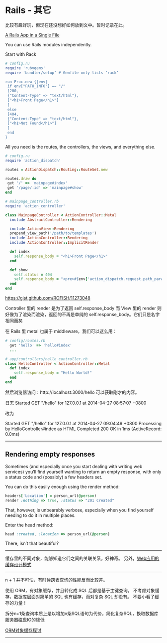 # Rails - 其它


比较有趣好玩，但现在还没想好如何放到文中。暂时记录在此。

[A Rails App in a Single File ](http://rofish.net/rails_single_file.pdf)

You can use Rails modules independently.

Start with Rack

```ruby
# config.ru
require 'rubygems'
require 'bundler/setup’ # Gemfile only lists ‘rack’

run Proc.new {|env|
 if env["PATH_INFO"] == "/"
 [200,
 {"Content-Type" => "text/html"},
 ["<h1>Front Page</h1>"]
 ]
 else
 [404,
 {"Content-Type" => "text/html"},
 ["<h1>Not Found</h1>"]
 ]
 end
}
```

All you need is the routes, the controllers, the views, and everything else.

```ruby
# config.ru
require 'action_dispatch'

routes = ActionDispatch::Routing::RouteSet.new

routes.draw do
 get '/' => 'mainpage#index'
 get '/page/:id' => 'mainpage#show'
end
```

```ruby
# mainpage_controller.rb
require 'action_controller'

class MainpageController < ActionController::Metal
  include AbstractController::Rendering

  include ActionView::Rendering
  prepend_view_path('/path/to/templates')
  include ActionController::Rendering
  include ActionController::ImplicitRender

  def index
    self.response_body = "<h1>Front Page</h1>"
  end

  def show
    self.status = 404
    self.response_body = "<pre>#{env['action_dispatch.request.path_parameters'][:id]}</pre>"
  end
end
```

https://gist.github.com/ROFISH/11273048

Controller 里的 render 是为了返回 self.response_body
而 View 里的 render 则好像为了渲染而渲染，返回的不再是单纯的 self.response_body。它们只是名字相同而矣


在 Rails 里 metal 也属于 middleware，我们可以这么用：

```ruby
# config/routes.rb
  get 'hello' => 'hello#index'
  ...
```

```ruby
# app/controllers/hello_controller.rb
class HelloController < ActionController::Metal
  def index
    self.response_body = "Hello World!"
  end
end
```

然后浏览器访问：http://localhost:3000/hello 可以获取刚才的内容。

日志
    Started GET "/hello" for 127.0.0.1 at 2014-04-27 08:57:07 +0800

改为

Started GET "/hello" for 127.0.0.1 at 2014-04-27 09:04:49 +0800
Processing by HelloController#index as HTML
Completed 200 OK in 1ms (ActiveRecord: 0.0ms)


--------
## Rendering empty responses

Sometimes (and especially once you start dealing with writing web services) you’ll find yourself wanting to return an empty response, with only a status code and (possibly) a few headers set.

You can do this easily enough using the render method:

```ruby
headers['Location'] = person_url(@person)
render :nothing => true, :status => "201 Created"
```

That, however, is unbearably verbose, especially when you find yourself needing to do it in multiple places.

Enter the head method:

```ruby
head :created, :location => person_url(@person)
```

There, isn’t that beautiful?

------------

缓存里的不同对象，能够知道它们之间的关联关系，好神奇。
另外，[Web应用的缓存设计模式](http://robbinfan.com/blog/38/orm-cache-sumup)

------------

n + 1 并不可怕，有时候跨表查询的性能反而比较差。

使用 ORM，有对象缓存，并且转化成 SQL 后都是基于主键查询。
不考虑对象缓存，数据库层面对简单的 SQL 也有缓存，而对复杂 SQL 却没有。
不要小看了缓存的力量！

拆分n+1条查询本质上是以增加n条SQL语句为代价，简化复杂SQL，换取数据库服务器磁盘IO的降低

[ORM对象缓存探讨](http://robbinfan.com/blog/3/orm-cache)

-------------
